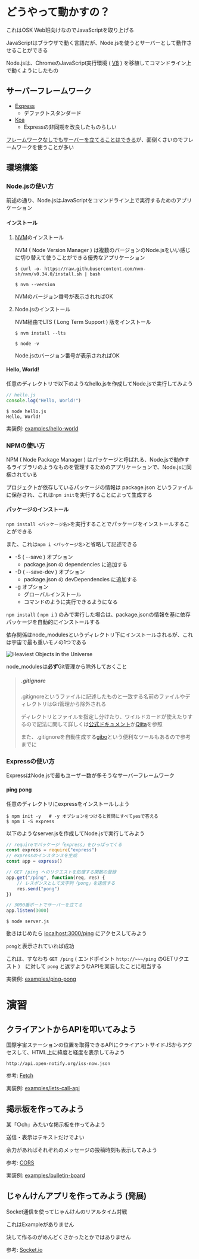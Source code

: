 # どうやって動かすの？
これはOSK Web班向けなのでJavaScriptを取り上げる

JavaScriptはブラウザで動く言語だが、Node.jsを使うとサーバーとして動作させることができる

Node.jsは、ChromeのJavaScript実行環境 ( [V8](https://v8.dev/docs) ) を移植してコマンドライン上で動くようにしたもの

## サーバーフレームワーク
- [Express](https://expressjs.com/)
	- デファクトスタンダード
- [Koa](https://koajs.com/)
	- Expressの非同期を改良したものらしい

[フレームワークなしでもサーバーを立てることはできる](https://developer.mozilla.org/ja/docs/Learn/Server-side/Node_server_without_framework)が、面倒くさいのでフレームワークを使うことが多い

## 環境構築
### Node.jsの使い方
前述の通り、Node.jsはJavaScriptをコマンドライン上で実行するためのアプリケーション

#### インストール

1. [NVM](https://github.com/nvm-sh/nvm#installation-and-update)のインストール

	NVM ( Node Version Manager ) は複数のバージョンのNode.jsをいい感じに切り替えて使うことができる優秀なアプリケーション
	```shell
	$ curl -o- https://raw.githubusercontent.com/nvm-sh/nvm/v0.34.0/install.sh | bash

	$ nvm --version
	```
	NVMのバージョン番号が表示されればOK

2. Node.jsのインストール

	NVM経由でLTS ( Long Term Support ) 版をインストール
	```shell
	$ nvm install --lts

	$ node -v
	```
	Node.jsのバージョン番号が表示されればOK

#### Hello, World!
任意のディレクトリで以下のようなhello.jsを作成してNode.jsで実行してみよう

```js
// hello.js
console.log("Hello, World!")
```

```shell
$ node hello.js
Hello, World!
```

実装例: [examples/hello-world](https://github.com/TUS-OSK/Introduction-to-Nodejs/tree/master/examples/hello-world)

### NPMの使い方
NPM ( Node Package Manager ) はパッケージと呼ばれる、Node.jsで動作するライブラリのようなものを管理するためのアプリケーションで、Node.jsに同梱されている

プロジェクトが依存しているパッケージの情報は package.json というファイルに保存され、これは```npm init```を実行することによって生成する

#### パッケージのインストール
```npm install <パッケージ名>```を実行することでパッケージをインストールすることができる

また、これは```npm i <パッケージ名>```と省略して記述できる

- -S ( --save ) オプション
	- package.json の dependencies に追加する
- -D ( --save-dev ) オプション
	- package.json の devDependencies に追加する
- -g オプション
	- グローバルインストール
	- コマンドのように実行できるようになる

```npm install``` ( ```npm i``` ) のみで実行した場合は、package.jsonの情報を基に依存パッケージを自動的にインストールする

依存関係はnode_modulesというディレクトリ下にインストールされるが、これは宇宙で最も重いモノの1つである

![Heaviest Objects in the Universe](./img/heaviest-objects-in-the-universe.png)

node_modulesは**必ず**Git管理から除外しておくこと

> ##### .gitignore
> .gitignoreというファイルに記述したものと一致する名前のファイルやディレクトリはGit管理から除外される
>
> ディレクトリとファイルを指定し分けたり、ワイルドカードが使えたりするので記法に関して詳しくは[公式ドキュメント](https://git-scm.com/docs/gitignore)か[Qiita](https://qiita.com/anqooqie/items/110957797b3d5280c44f)を参照
>
> また、.gitignoreを自動生成する[gibo](https://github.com/simonwhitaker/gibo)という便利なツールもあるので参考までに

### Expressの使い方
ExpressはNode.jsで最もユーザー数が多そうなサーバーフレームワーク

#### ping pong
任意のディレクトリにexpressをインストールしよう

```shell
$ npm init -y	# -y オプションをつけると質問にすべてyesで答える
$ npm i -S express
```

以下のようなserver.jsを作成してNode.jsで実行してみよう

```js
// requireでパッケージ「express」をひっぱってくる
const express = require("express")
// expressのインスタンスを生成
const app = express()

// GET /ping へのリクエストを処理する関数の登録
app.get("/ping", function(req, res) {
	// レスポンスとして文字列「pong」を送信する
	res.send("pong")
})

// 3000番ポートでサーバーを立てる
app.listen(3000)
```

```shell
$ node server.js
```

動きはじめたら [localhost:3000/ping](http://localhost:3000/ping) にアクセスしてみよう

```pong```と表示されていれば成功

これは、すなわち ```GET /ping``` ( エンドポイント ```http://~~~/ping``` のGETリクエスト )　に対して ```pong``` と返すようなAPIを実装したことに相当する

実装例: [examples/ping-pong](https://github.com/TUS-OSK/Introduction-to-Nodejs/tree/master/examples/ping-pong)

# 演習
## クライアントからAPIを叩いてみよう
国際宇宙ステーションの位置を取得できるAPIにクライアントサイドJSからアクセスして、HTML上に緯度と経度を表示してみよう

```http://api.open-notify.org/iss-now.json```

参考: [Fetch](https://developer.mozilla.org/ja/docs/Web/API/Fetch_API/Using_Fetch)

実装例: [examples/lets-call-api](https://github.com/TUS-OSK/Introduction-to-Nodejs/tree/master/examples/lets-call-api)

## 掲示板を作ってみよう
某「○ch」みたいな掲示板を作ってみよう

送信・表示はテキストだけでよい

余力があればそれぞれのメッセージの投稿時刻も表示してみよう

参考: [CORS](https://developer.mozilla.org/ja/docs/Web/HTTP/CORS/Errors)

実装例: [examples/bulletin-board](https://github.com/TUS-OSK/Introduction-to-Nodejs/tree/master/examples/bulletin-board)

## じゃんけんアプリを作ってみよう (発展)
Socket通信を使ってじゃんけんのリアルタイム対戦

これはExampleがありません

決して作るのがめんどくさかったとかではありません

参考: [Socket.io](https://socket.io/docs/#Using-with-Node-http-server)
